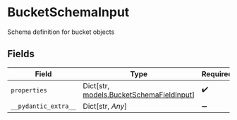# BucketSchemaInput

Schema definition for bucket objects


## Fields

| Field                                                                           | Type                                                                            | Required                                                                        | Description                                                                     |
| ------------------------------------------------------------------------------- | ------------------------------------------------------------------------------- | ------------------------------------------------------------------------------- | ------------------------------------------------------------------------------- |
| `properties`                                                                    | Dict[str, [models.BucketSchemaFieldInput](../models/bucketschemafieldinput.md)] | :heavy_check_mark:                                                              | N/A                                                                             |
| `__pydantic_extra__`                                                            | Dict[str, *Any*]                                                                | :heavy_minus_sign:                                                              | N/A                                                                             |